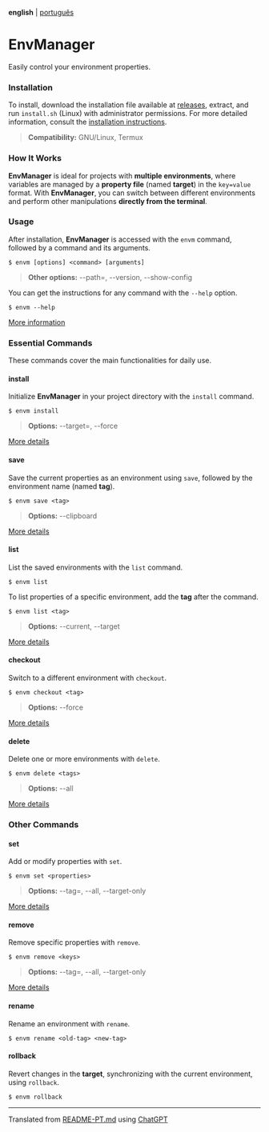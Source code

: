 **english** | [português](README-PT.md)

# EnvManager

Easily control your environment properties.

### Installation

To install, download the installation file available at [releases](https://github.com/Irineu333/EnvManager/releases),
extract, and run `install.sh` (Linux) with administrator permissions. For more detailed information, consult
the [installation instructions](src/dist/INSTALLATION.md).

> **Compatibility:** GNU/Linux, Termux

### How It Works

**EnvManager** is ideal for projects with **multiple environments**, where variables are managed by a **property
file** (named **target**) in the `key=value` format. With **EnvManager**, you can switch between
different environments and perform other manipulations **directly from the terminal**.

### Usage

After installation, **EnvManager** is accessed with the `envm` command, followed by a command and its arguments.

``` shell
$ envm [options] <command> [arguments]
```

> **Other options:** --path=<project path>, --version, --show-config

You can get the instructions for any command with the `--help` option.

``` shell
$ envm --help
```

[More information](docs/english/envm.md)

### Essential Commands

These commands cover the main functionalities for daily use.

#### install

Initialize **EnvManager** in your project directory with the `install` command.

``` shell
$ envm install
```

> **Options:** --target=<target path>, --force

[More details](docs/english/install.md)

#### save

Save the current properties as an environment using `save`, followed by the environment name (named **tag**).

``` shell
$ envm save <tag>
```

> **Options:** --clipboard

[More details](docs/english/save.md)

#### list

List the saved environments with the `list` command.

``` shell
$ envm list
```

To list properties of a specific environment, add the **tag** after the command.

``` shell
$ envm list <tag>
```

> **Options:** --current, --target

[More details](docs/english/list.md)

#### checkout

Switch to a different environment with `checkout`.

``` shell
$ envm checkout <tag>
```

> **Options:** --force

[More details](docs/english/checkout.md)

#### delete

Delete one or more environments with `delete`.

``` shell
$ envm delete <tags>
```

> **Options:** --all

[More details](docs/english/delete.md)

### Other Commands

#### set

Add or modify properties with `set`.

``` shell
$ envm set <properties>
```

> **Options:** --tag=<tag>, --all, --target-only

[More details](docs/english/set.md)

#### remove

Remove specific properties with `remove`.

``` shell
$ envm remove <keys>
```

> **Options:** --tag=<tag>, --all, --target-only

[More details](docs/english/remove.md)

#### rename

Rename an environment with `rename`.

``` shell
$ envm rename <old-tag> <new-tag>
```

#### rollback

Revert changes in the **target**, synchronizing with the current environment, using `rollback`.

``` shell
$ envm rollback
```

---
Translated from [README-PT.md](README-PT.md) using [ChatGPT](https://chat.openai.com/share/9d76f100-2955-4e01-b5d9-5dc10ee9b6de)